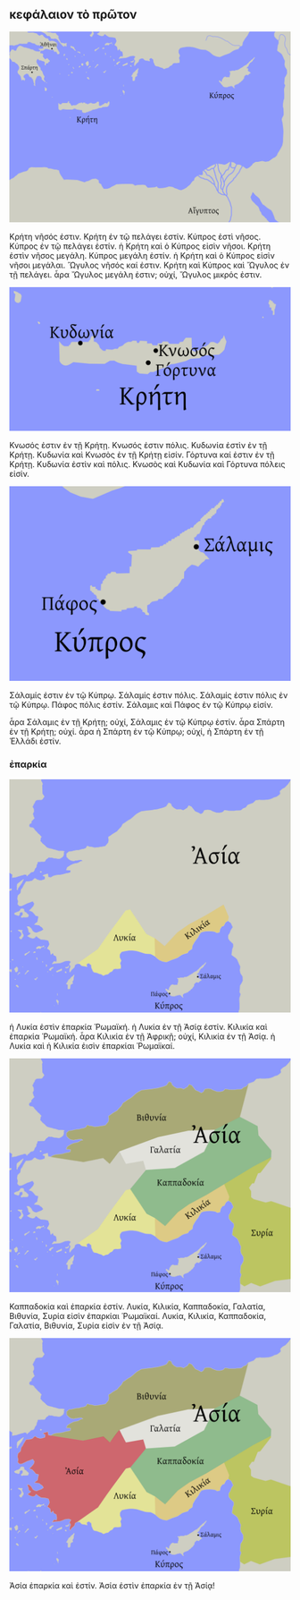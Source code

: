 ## κεφάλαιον τὸ πρῶτον

![](ch1-islands.png)

Κρήτη νῆσός ἐστιν. Κρήτη ἐν τῷ πελάγει ἐστίν. Κύπρος ἐστὶ νῆσος. Κύπρος ἐν τῷ πελάγει ἐστίν. ἡ Κρήτη καὶ ὁ Κύπρος εἰσὶν νῆσοι. Κρήτη ἐστὶν νῆσος μεγάλη. Κύπρος μεγάλη ἐστίν. ἡ Κρήτη καὶ ὁ Κύπρος εἰσὶν νῆσοι μεγάλαι. Ὤγυλος νῆσός καί ἐστιν. Κρήτη καὶ Κύπρος καὶ Ὤγυλος ἐν τῇ πελάγει. ἆρα Ὤγυλος μεγάλη ἐστιν; οὐχί, Ὤγυλος μικρός ἐστιν. 

![](ch1-crete-closeup.png)

Κνωσός ἐστιν ἐν τῇ Κρήτῃ. Κνωσός ἐστιν πόλις. Κυδωνία ἐστὶν ἐν τῇ Κρήτῃ. Κυδωνία καὶ Κνωσὸς ἐν τῇ Κρήτῃ εἰσίν. Γόρτυνα καί ἐστιν ἐν τῇ Κρήτῃ. Κυδωνία ἐστὶν καὶ πόλις. Κνωσὸς καὶ Κυδωνία καὶ Γόρτυνα πόλεις εἰσίν.

![](ch1-cyprus-closeup.png)

Σάλαμίς ἐστιν ἐν τῷ Κύπρῳ. Σάλαμίς ἐστιν πόλις. Σάλαμίς ἐστιν πόλις ἐν τῷ Κύπρῳ. Πάφος πόλις ἐστίν. Σάλαμις καὶ Πάφος ἐν τῷ Κύπρῳ εἰσίν.

ἆρα Σάλαμις ἐν τῇ Κρήτῃ; οὐχί, Σάλαμις ἐν τῷ Κύπρῳ ἐστίν. ἆρα Σπάρτη ἐν τῇ Κρήτῃ; οὐχί. ἆρα ἡ Σπάρτη ἐν τῷ Κύπρῳ; οὐχί, ἡ Σπάρτη ἐν τῇ Ἑλλάδι ἐστίν.

### ἐπαρκία

![](ch1-provinces-1.png)

ἡ Λυκία ἐστὶν ἐπαρκία Ῥωμαϊκή. ἡ Λυκία ἐν τῇ Ἀσίᾳ ἐστίν. Κιλικία καὶ ἐπαρκία Ῥωμαϊκή. ἆρα Κιλικία ἐν τῇ Ἀφρικῇ; οὐχί, Κιλικία ἐν τῇ Ἀσίᾳ. ἡ Λυκία καὶ ἡ Κιλικία ἐισὶν ἐπαρκίαι Ῥωμαϊκαί. 

![](ch1-provinces-2.png)

Καππαδοκία καὶ ἐπαρκία ἐστίν. Λυκία, Κιλικία, Καππαδοκία, Γαλατία, Βιθυνία, Συρία εἰσὶν ἐπαρκίαι Ῥωμαϊκαί. Λυκία, Κιλικία, Καππαδοκία, Γαλατία, Βιθυνία, Συρία εἰσὶν ἐν τῇ Ἀσίᾳ.

![](ch1-provinces-3.png)

Ἀσία ἐπαρκία καὶ ἐστίν. Ἀσία ἐστὶν ἐπαρκία ἐν τῇ Ἀσίᾳ!









